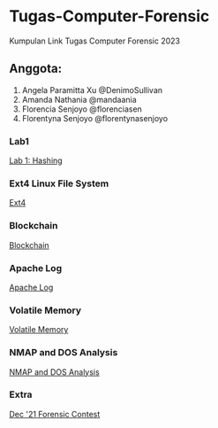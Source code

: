 # Tugas-Computer-Forensic
Kumpulan Link Tugas Computer Forensic 2023

## Anggota:
1. Angela Paramitta Xu @DenimoSullivan
2. Amanda Nathania @mandaania
3. Florencia Senjoyo @florenciasen
4. Florentyna Senjoyo @florentynasenjoyo

### Lab1
[Lab 1: Hashing](https://docs.google.com/document/d/134HFlGeFd22evpVCbtcRHRnn_JBp7TBfKSEb7LiKE68/edit?usp=sharing)

### Ext4 Linux File System
[Ext4](https://www.canva.com/design/DAFvbk_9vZw/idig0hr3ALWVtjMpHQbaDw/view?utm_content=DAFvbk_9vZw&utm_campaign=designshare&utm_medium=link&utm_source=editor)

### Blockchain
[Blockchain](https://www.canva.com/design/DAFxJiiRYlQ/4wEuj8hk3HAJVZj-xErpig/view?utm_content=DAFxJiiRYlQ&utm_campaign=designshare&utm_medium=link&utm_source=editor)

### Apache Log
[Apache Log](https://www.canva.com/design/DAFytcUV1Qk/iBOKdiZiwnYxCfDu4Xg6Sg/view?utm_content=DAFytcUV1Qk&utm_campaign=designshare&utm_medium=link&utm_source=editor)

### Volatile Memory
[Volatile Memory](https://www.canva.com/design/DAF0rUgrEc0/cUaIoZNmZ5p6Gvl_CxMU_w/view?utm_content=DAF0rUgrEc0&utm_campaign=designshare&utm_medium=link&utm_source=editor)

### NMAP and DOS Analysis
[NMAP and DOS Analysis](https://www.canva.com/design/DAF4waC-fWc/REK06V8lVZRxk73kryW5hw/view?utm_content=DAF4waC-fWc&utm_campaign=designshare&utm_medium=link&utm_source=editor)

### Extra
[Dec '21 Forensic Contest](https://www.canva.com/design/DAF3DTfoyNE/wyXGC2PklSvkv2AkUSfeAw/view?utm_content=DAF3DTfoyNE&utm_campaign=designshare&utm_medium=link&utm_source=editor)
